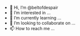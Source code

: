- 👋 Hi, I’m @beltofdespair
- 👀 I’m interested in ...
- 🌱 I’m currently learning ...
- 💞️ I’m looking to collaborate on ...
- 📫 How to reach me ...

<!---
beltofdespair/beltofdespair is a ✨ special ✨ repository because its `README.md` (this file) appears on your GitHub profile.
You can click the Preview link to take a look at your changes.
--->
